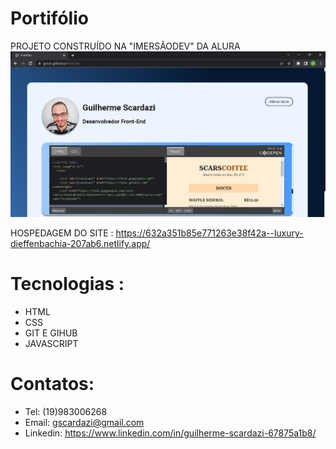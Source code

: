 # Portifólio

PROJETO CONSTRUÍDO NA "IMERSÃODEV" DA ALURA
![pt](pt.png) 

HOSPEDAGEM DO SITE : https://632a351b85e771263e38f42a--luxury-dieffenbachia-207ab6.netlify.app/
# Tecnologias :
- HTML
- CSS
- GIT E GIHUB
- JAVASCRIPT
# Contatos:
- Tel: (19)983006268
- Email: gscardazi@gmail.com
- Linkedin: https://www.linkedin.com/in/guilherme-scardazi-67875a1b8/

